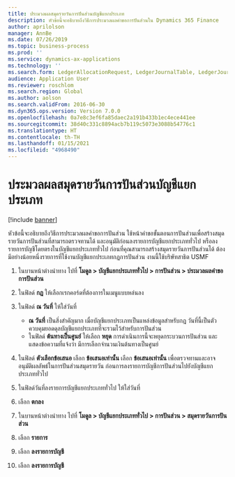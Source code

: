 ```yaml
---
title: ประมวลผลสมุดรายวันการปันส่วนบัญชีแยกประเภท
description: หัวข้อนี้จะอธิบายถึงวิธีการประมวลผลคำขอการปันส่วนใน Dynamics 365 Finance
author: aprilolson
manager: AnnBe
ms.date: 07/26/2019
ms.topic: business-process
ms.prod: ''
ms.service: dynamics-ax-applications
ms.technology: ''
ms.search.form: LedgerAllocationRequest, LedgerJournalTable, LedgerJournalTransAllocation
audience: Application User
ms.reviewer: roschlom
ms.search.region: Global
ms.author: aolson
ms.search.validFrom: 2016-06-30
ms.dyn365.ops.version: Version 7.0.0
ms.openlocfilehash: 0a7e8c3ef6fa85daec2a191b433b1ec4ece441ee
ms.sourcegitcommit: 38d40c331c8894acb7b119c5073e3088b54776c1
ms.translationtype: HT
ms.contentlocale: th-TH
ms.lasthandoff: 01/15/2021
ms.locfileid: "4968490"
---
```

# <a name="process-ledger-allocation-journal"></a>ประมวลผลสมุดรายวันการปันส่วนบัญชีแยกประเภท

[!include [banner](../../includes/banner.md)]

หัวข้อนี้จะอธิบายถึงวิธีการประมวลผลคำขอการปันส่วน ใช้หน้าคำขอขั้นตอนการปันส่วนเพื่อสร้างสมุดรายวันการปันส่วนที่สามารถตรวจทานได้ และอนุมัติก่อนลงรายการบัญชีแยกประเภททั่วไป หรือลงรายการบัญชีโดยตรงในบัญชีแยกประเภททั่วไป  ก่อนที่คุณสามารถสร้างสมุดรายวันการปันส่วนได้ ต้องมีอย่างน้อยหนึ่งรายการที่ใช้งานบัญชีแยกประเภทกฎการปันส่วน  งานนี้ใช้บริษัทสาธิต USMF 

1. ในบานหน้าต่างนำทาง ไปที่ **โมดูล > บัญชีแยกประเภททั่วไป > การปันส่วน > ประมวลผลคำขอการปันส่วน**
2. ในฟิลด์ **กฎ** ให้เลือกเรกคอร์ดที่ต้องการในเมนูแบบหล่นลง
3. ในฟิลด์ **ณ วันที่** ให้ใส่วันที่

    - **ณ วันที่** เป็นสิ่งสำคัญมาก เมื่อบัญชีแยกประเภทเป็นแหล่งข้อมูลสำหรับกฎ วันที่นี้เป็นตัวควบคุมยอดดุลบัญชีแยกประเภทที่จะรวมไว้สำหรับการปันส่วน   
    - ในฟิลด์ **ต้นทางเป็นศูนย์** ให้เลือก **หยุด** การดำเนินการนี้จะหยุดกระบวนการปันส่วน และแสดงข้อความที่แจ้งว่า มีการเลือกจำนวนเงินต้นทางเป็นศูนย์  

4. ในฟิลด์ **ตัวเลือกข้อเสนอ** เลือก **ข้อเสนอเท่านั้น** เลือก **ข้อเสนอเท่านั้น** เพื่อตรวจทานและอาจอนุมัติผลลัพธ์ในการปันส่วนสมุดรายวัน ก่อนการลงรายการบัญชีการปันส่วนไปยังบัญชีแยกประเภททั่วไป  
5. ในฟิลด์วันที่ลงรายการบัญชีแยกประเภททั่วไป ให้ใส่วันที่
6. เลือก **ตกลง**
7. ในบานหน้าต่างนำทาง ไปที่ **โมดูล > บัญชีแยกประเภททั่วไป > การปันส่วน > สมุดรายวันการปันส่วน**
8. เลือก **รายการ**
9. เลือก **ลงรายการบัญชี**
10. เลือก **ลงรายการบัญชี**

